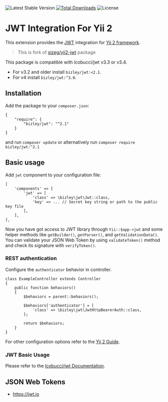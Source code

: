 ![Latest Stable Version](https://img.shields.io/packagist/v/bizley/jwt.svg)
[![Total Downloads](https://img.shields.io/packagist/dt/bizley/jwt.svg)](https://packagist.org/packages/bizley/jwt)
![License](https://img.shields.io/packagist/l/bizley/jwt.svg)

# JWT Integration For Yii 2

This extension provides the [JWT](https://github.com/lcobucci/jwt) integration for 
[Yii 2 framework](https://www.yiiframework.com).

> This is fork of [sizeg/yii2-jwt](https://github.com/sizeg/yii2-jwt) package

This package is compatible with lcobucci/jwt v3.3 or v3.4.
- For v3.2 and older install `bizley/jwt:<2.1`.
- For v4 install `bizley/jwt:^3.0`.

## Installation

Add the package to your `composer.json`:

    {
        "require": {
            "bizley/jwt": "^2.1"
        }
    }

and run `composer update` or alternatively run `composer require bizley/jwt:^2.1`

## Basic usage

Add `jwt` component to your configuration file:

    [
        'components' => [
            'jwt' => [
                'class' => \bizley\jwt\Jwt::class,
                'key' => ... // Secret key string or path to the public key file
            ],
        ],
    ],


Now you have got access to JWT library through `Yii::$app->jwt` and some helper methods like `getBuilder()`, 
`getParser()`, and `getValidationData()`. You can validate your JSON Web Token by using `validateToken()` method and 
check its signature with `verifyToken()`.

### REST authentication

Configure the `authenticator` behavior in controller.

    class ExampleController extends Controller
    {
        public function behaviors()
        {
            $behaviors = parent::behaviors();
            
            $behaviors['authenticator'] = [
                'class' => \bizley\jwt\JwtHttpBearerAuth::class,
            ];
    
            return $behaviors;
        }
    }


For other configuration options refer to the [Yii 2 Guide](https://www.yiiframework.com/doc/guide/2.0/en/rest-authentication).

### JWT Basic Usage

Please refer to the [lcobucci/jwt Documentation](https://lcobucci-jwt.readthedocs.io/en/3.4.0/).

## JSON Web Tokens

- https://jwt.io

